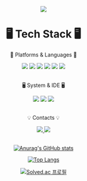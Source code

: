 <div align=center>
        <img src="https://capsule-render.vercel.app/api?type=transparent&text=[jiyeooon's%20Github]&animation=twinkling&fontSize=70&fontColor=4B4B77" />
</div>

<div align=center>
        <h1>🖥️ Tech Stack 🖥️</h1>
        <p>📖 Platforms & Languages 📖</p>
</div>

<div align="center">
        <img src="https://img.shields.io/badge/JAVA-FF7800?style=flat&logo=java&logoColor=white" />
        <img src="https://img.shields.io/badge/Android-3DDC84?style=flat&logo=android&logoColor=white" />
        <img src="https://img.shields.io/badge/Android-34A853?style=flat&logo=android&logoColor=white" />
        <img src="ttps://img.shields.io/badge/HTML5-E34F26?style=for-the-badge&logo=html5&logoColor=white" />
        <img src="https://img.shields.io/badge/CSS3-1572B6?style=for-the-badge&logo=css3&logoColor=white" />
        <img src="https://img.shields.io/badge/JavaScript-F7DF1E?style=for-the-badge&logo=JavaScript&logoColor=white" />
</div>

<br>

<div align=center>
        <p>🖥️ System & IDE 🖥️</p>
</div>
<div align="center">
        <img src="https://img.shields.io/badge/Android%20Studio-3DDC84?style=flat&logo=androidstudio&logoColor=white" />
        <img src="https://img.shields.io/badge/Eclipse-2C2255?style=for-the-badge&logo=eclipse&logoColor=white" />
        <img src="https://img.shields.io/badge/Xcode-007ACC?style=for-the-badge&logo=Xcode&logoColor=white" />
        
        
</div>

<br>

<div align=center>
        <p>💡 Contacts 💡</p>
</div>

<div align=center>
        <a href="mailto:jiyeooon27@naver.com">
                <img src="https://img.shields.io/badge/Naver%20mail-30B980?style=flat&logo=naver&logoColor=white" />
        <a href="https://www.instagram.com/ji_yeoxn/">
                <img src="https://img.shields.io/badge/Instagram-E4405F?style=flat&logo=instagram&logoColor=white" />
        </a>
</div>
                
<br>

<div align="center">

[![Anurag's GitHub stats](https://github-readme-stats.vercel.app/api?username=jiyeooon)](https://github.com/jiyeooon?tab=repositories)

[![Top Langs](https://github-readme-stats.vercel.app/api/top-langs/?username=jiyeooon)](https://github.com/jiyeooon?tab=repositories)

[![Solved.ac 프로필](http://mazassumnida.wtf/api/v2/generate_badge?boj=jiyeooon)](https://solved.ac/wldus27)

</div>
